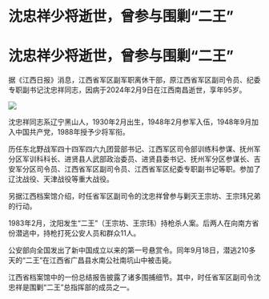 # 沈忠祥少将逝世，曾参与围剿“二王”

# 沈忠祥少将逝世，曾参与围剿“二王”

据《江西日报》消息，江西省军区副军职离休干部，原江西省军区副司令员、纪委专职副书记沈忠祥同志，因病于2024年2月9日在江西南昌逝世，享年95岁。

![](https://inews.gtimg.com/om_bt/O3N3d5hFm2bAej96q1-VpU0UukhT3prlyeWODiXAeC2ikAA/1000)

沈忠祥同志系辽宁黑山人，1930年2月出生，1948年2月参军入伍，1948年9月加入中国共产党，1988年授予少将军衔。

历任东北野战军四十四军四六九团营部书记、江西军区司令部训练科参谋、抚州军分区军训科科长、进贤县人武部政治委员、进贤县委书记、抚州军分区参谋长、吉安军分区司令员、江西省军区副司令员、江西省军区纪委专职副书记等职。参加了辽沈战役、天津战役等重大战役。

另据江西档案馆介绍，时任省军区副司令的沈忠祥曾参与剿灭王宗坊、王宗玮兄弟的行动。

1983年2月，沈阳发生“二王”（王宗坊、王宗玮）持枪杀人案。后两人在向南方省份潜逃中，持枪打死公安人员和群众11人。

公安部向全国发出了新中国成立以来的第一号悬赏令。同年9月18日，潜逃210多天的“二王”在江西省广昌县水南公社南坑山中被击毙。

江西省档案馆中的一份总结报告披露了诸多围捕细节。其中，时任省军区副司令沈忠祥是围剿“二王”总指挥部的成员之一。

